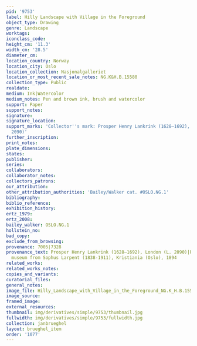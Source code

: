 ```yaml
---
pid: '9753'
label: Hilly Landscape with Village in the Foreground
object_type: Drawing
genre: Landscape
worktags:
iconclass_code:
height_cm: '11.3'
width_cm: '28.5'
diameter_cm:
location_country: Norway
location_city: Oslo
location_collection: Nasjonalgalleriet
location_or_most_recent_sale_notes: NG.K&H.B.15580
collection_type: Public
realdate:
medium: Ink|Watercolor
medium_notes: Pen and brown ink, brush and watercolor
support: Paper
support_notes:
signature:
signature_location:
support_marks: 'Collector''s mark: Prosper Henry Lankrink (1628–1692), London (L.
  2090)'
further_inscription:
print_notes:
plate_dimensions:
states:
publisher:
series:
collaborators:
collaborator_notes:
collectors_patrons:
our_attribution:
other_attribution_authorities: 'Bailey/Walker cat. #OSLO.NG.1'
bibliography:
biblio_reference:
exhibition_history:
ertz_1979:
ertz_2008:
bailey_walker: OSLO.NG.1
hollstein_no:
bad_copy:
exclude_from_browsing:
provenance: 7005|7328
provenance_text: Prosper Henry Lankrink (1628–1692), London (L. 2090)|Purchased by
  museum from Sophus Larpent (1838-1911), Kristiania (Oslo), 1894
related_works:
related_works_notes:
copies_and_variants:
curatorial_files:
general_notes:
image_file: Hilly_Landscape_with_Village_in_the_Foreground_NG.K_H.B.15580_Oslo.jpg
image_source:
framed_image:
external_resources:
thumbnail: img/derivatives/simple/9753/thumbnail.jpg
fullwidth: img/derivatives/simple/9753/fullwidth.jpg
collection: janbrueghel
layout: brueghel_item
order: '1077'
---
```

